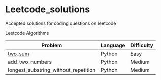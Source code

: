 # Leetcode_solutions
Accepted solutions for coding questions on leetcode

Leetcode Algorithms

Problem| Language | Difficulty
-------|----------|------------
[two_sum](https://github.com/Marcus-Jon/Leetcode_solutions/blob/master/soultions/1_two_sum.py)|Python|Easy
add_two_numbers|Python|Medium
longest_substring_without_repetition|Python|Medium
